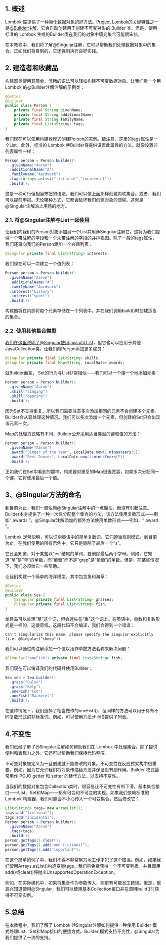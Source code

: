 ## 1. 概述

Lombok 库提供了一种简化数据对象的好方法。[Project Lombok](https://www.baeldung.com/intro-to-project-lombok)的关键特性之一是[@Builder注解](https://www.baeldung.com/lombok-builder)，它会自动创建用于创建不可变对象的 Builder 类。但是，使用标准的 Lombok 生成的Builder类在我们的对象中填充集合可能很笨拙。

在本教程中，我们将了解@Singular注解，它可以帮助我们处理数据对象中的集合。正如我们将看到的，它还强制执行良好实践。

## 2. 建造者和收藏品

构建器类使用其简单、流畅的语法可以轻松构建不可变数据对象。让我们看一个用 Lombok 的@Builder注解注解的示例类：

```java
@Getter
@Builder
public class Person {
    private final String givenName;
    private final String additionalName;
    private final String familyName;
    private final List<String> tags;
}
```

我们现在可以使用构建器模式创建Person的实例。请注意，这里的tags属性是一个List。此外，标准的 Lombok @Builder将提供设置此属性的方法，就像设置非列表属性一样：

```java
Person person = Person.builder()
  .givenName("Aaron")
  .additionalName("A")
  .familyName("Aardvark")
  .tags(Arrays.asList("fictional","incidental"))
  .build();
```

这是一种可行但相当笨拙的语法。我们可以像上面那样创建内联集合。或者，我们可以提前申报。无论哪种方式，它都会破坏我们创建对象的流程。这就是@Singular注解派上用场的地方。

### 2.1. 将@Singular注解与List一起使用

让我们向我们的Person对象添加另一个List并用@Singular注解它。这将为我们提供一个带注解的字段和一个未带注解的字段的并排视图。除了一般的tags属性，我们还将向我们的Person添加一个兴趣列表：

```java
@Singular private final List<String> interests;
```

我们现在可以一次建立一个值列表：

```java
Person person = Person.builder()
  .givenName("Aaron")
  .additionalName("A")
  .familyName("Aardvark")
  .interest("history")
  .interest("sport")
  .build();
```

构建器将在内部将每个元素存储在一个列表中，并在我们调用build()时创建适当的集合。

### 2.2. 使用其他集合类型

我们在这里说明了@Singular使用java.util.List，但它也可以应用于其他JavaCollection类。让我们向Person添加更多成员：

```java
@Singular private final Set<String> skills;
@Singular private final Map<String, LocalDate> awards;
```

就Builder而言， Set的行为与List非常相似——我们可以一个接一个地添加元素：

```java
Person person = Person.builder()
  .givenName("Aaron")
  .skill("singing")
  .skill("dancing")
  .build();
```

因为Set不支持重复，所以我们需要注意多次添加相同的元素不会创建多个元素。Builder会从容处理这种情况。我们可以多次添加一个元素，但创建的Set只会出现该元素一次。

Map的处理方式略有不同，Builder公开采用适当类型的键和值的方法：

```java
Person person = Person.builder()
  .givenName("Aaron")
  .award("Singer of the Year", LocalDate.now().minusYears(5))
  .award("Best Dancer", LocalDate.now().minusYears(2))
  .build();
```

正如我们在Set中看到的那样，构建器对重复的Map键很宽容，如果多次分配同一个键，它将使用最后一个值。

## 3、@Singular方法的命名

到目前为止，我们一直依赖@Singular注解中的一点魔法，而没有引起注意。Builder本身提供了一种一次性分配整个集合的方法，该方法使用复数形式——例如“ awards ”。@Singular注解添加的额外方法使用单数形式——例如，“ award ”。

Lombok 足够聪明，可以识别英语中的简单复数词，它们遵循规则模式。到目前为止，在我们使用的所有示例中，它只是删除了最后一个“s”。

它还会知道，对于某些以“es”结尾的单词，要删除最后两个字母。例如，它知道“草”是“草”的单数，而“葡萄”而不是“grap”是“葡萄”的单数。但是，在某些情况下，我们必须给它一些帮助。

让我们构建一个简单的海洋模型，其中包含鱼和海草：

```java
@Getter
@Builder
public class Sea {
    @Singular private final List<String> grasses;
    @Singular private final List<String> fish;
}
```

龙目岛可以处理“草”这个词，但会迷失在“鱼”这个词上。在英语中，单数和复数形式是一样的，这很奇怪。这段代码不会编译，我们会得到一个错误：

```plaintext
Can't singularize this name; please specify the singular explicitly (i.e. @Singular("sheep"))
```

我们可以通过向注解添加一个值以用作单数方法名称来解决问题：

```java
@Singular("oneFish") private final List<String> fish;
```

我们现在可以编译我们的代码并使用Builder：

```java
Sea sea = Sea.builder()
  .grass("Dulse")
  .grass("Kelp")
  .oneFish("Cod")
  .oneFish("Mackerel")
  .build();
```

在这种情况下，我们选择了相当做作的oneFish()，但同样的方法可以用于具有不同复数形式的非标准词。例如，可以使用方法child()提供子列表。

## 4.不变性

我们已经了解了@Singular注解如何帮助我们在 Lombok 中处理集合。除了提供便利和表现力之外，它还可以帮助我们保持代码整洁。

不可变对象被定义为一旦创建就不能修改的对象。不可变性在反应式架构中很重要，例如，因为它允许我们将对象传递给方法并保证没有副作用。Builder 模式最常用作 POJO getter 和 setter 的替代方法，以支持不变性。

当我们的数据对象包含Collection类时，很容易让不可变性有所下滑。基本集合接口——List、Set和Map——都有可变和不可变的实现。如果我们依赖标准的 Lombok 构建器，我们可能会不小心传入一个可变集合，然后修改它：

```java
List<String> tags= new ArrayList();
tags.add("fictional");
tags.add("incidental");
Person person = Person.builder()
  .givenName("Aaron")
  .tags(tags)
  .build();
person.getTags().clear();
person.getTags().add("non-fictional");
person.getTags().add("important");
```

在这个简单的例子中，我们不得不非常努力地工作才犯了这个错误。例如，如果我们使用Arrays.asList()构造变量tags，我们将免费获得一个不可变列表，并且调用add()或clear()将抛出UnsupportedOperationException。

例如，在实际编码中，如果将集合作为参数传入，则更有可能发生错误。但是，很高兴知道使用@Singular，我们可以使用基本Collection接口并在调用build()时获得不可变实例。

## 5.总结

在本教程中，我们了解了 Lombok @Singular注解如何提供一种使用 Builder 模式处理List、Set和Map接口的便捷方式。Builder 模式支持不变性，@Singular为我们提供了一流的支持。